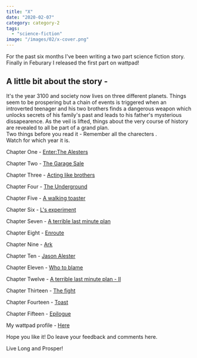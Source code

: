 ```yaml
---
title: "X"
date: "2020-02-07"
category: category-2
tags: 
  - "science-fiction"
image: "/images/02/x-cover.png"
---
```


For the past six months I've been writing a two part science fiction story. Finally in Feburary I released the first part on wattpad! 

## A little bit about the story -

It's the year 3100 and society now lives on three different planets. Things seem to be prospering but a chain of events is triggered when an introverted teenager and his two brothers finds a dangerous weapon which unlocks secrets of his family's past and leads to his father's mysterious dissapearence. As the veil is lifted, things about the very course of history are revealed to all be part of a grand plan.  
Two things before you read it - 
Remember all the charecters .  
Watch for which year it is.

Chapter One - [Enter:The Alesters](https://my.w.tt/dR4hG12jk7)

Chapter Two - [The Garage Sale](https://my.w.tt/SbqGFo5jk7)

Chapter Three - [Acting like brothers](https://my.w.tt/qOg0yfakk7)

Chapter Four - [The Underground](https://my.w.tt/Qn9P5h8jk7)

Chapter Five - [A walking toaster](https://my.w.tt/B99frpbkk7)

Chapter Six - [L's experiment](https://my.w.tt/zEBjyDckk7)

Chapter Seven - [A terrible last minute plan](https://my.w.tt/lIbzuYdkk7)

Chapter Eight - [Enroute](https://my.w.tt/g4q17qfkk7)

Chapter Nine - [Ark](https://my.w.tt/tjSz8zgkk7)

Chapter Ten - [Jason Alester](https://my.w.tt/TKWQGeikk7)

Chapter Eleven - [Who to blame](https://my.w.tt/QGODZRjkk7)

Chapter Twelve - [A terrible last minute plan - II](https://my.w.tt/kk8HNvlkk7)

Chapter Thirteen - [The fight](https://my.w.tt/m0IRjxmkk7)

Chapter Fourteen - [Toast](https://my.w.tt/NJEWrAnkk7)

Chapter Fifteen - [Epilogue](https://my.w.tt/FTslJIpkk7)

My wattpad profile - [Here](https://my.w.tt/vE4oDVrkk7)

Hope you like it! Do leave your feedback and comments here.

Live Long and Prosper!
